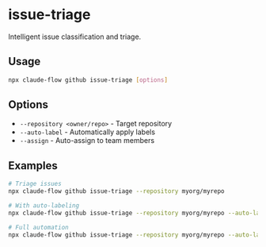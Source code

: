 # issue-triage

Intelligent issue classification and triage.

## Usage

```bash
npx claude-flow github issue-triage [options]
```

## Options

- `--repository <owner/repo>` - Target repository
- `--auto-label` - Automatically apply labels
- `--assign` - Auto-assign to team members

## Examples

```bash
# Triage issues
npx claude-flow github issue-triage --repository myorg/myrepo

# With auto-labeling
npx claude-flow github issue-triage --repository myorg/myrepo --auto-label

# Full automation
npx claude-flow github issue-triage --repository myorg/myrepo --auto-label --assign
```
